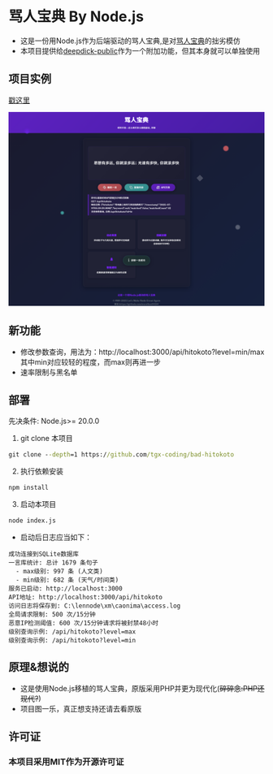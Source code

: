 # 骂人宝典 By Node.js

- 这是一份用Node.js作为后端驱动的骂人宝典,是对[骂人宝典](https://caonima.de)的拙劣模仿
- 本项目提供给[deepdick-public](https://github.com/tgx-coding/deepdick-public)作为一个附加功能，但其本身就可以单独使用

## 项目实例

 [戳这里](https://st.excesama.fun)

 ![图片示例](/example.png)
## 新功能

- 修改参数查询，用法为：http://localhost:3000/api/hitokoto?level=min/max 其中min对应较轻的程度，而max则再进一步
- 速率限制与黑名单

## 部署
先决条件: Node.js>= 20.0.0
1. git clone 本项目
```cmd
git clone --depth=1 https://github.com/tgx-coding/bad-hitokoto
```
2. 执行依赖安装
```cmd
npm install
```
3. 启动本项目
```cmd
node index.js
```
- 启动后日志应当如下：
```log
成功连接到SQLite数据库
一言库统计: 总计 1679 条句子
  - max级别: 997 条 (人文类)
  - min级别: 682 条 (天气/时间类)
服务已启动: http://localhost:3000
API地址: http://localhost:3000/api/hitokoto
访问日志将保存到: C:\lennode\xm\caonima\access.log
全局请求限制: 500 次/15分钟
恶意IP检测阈值: 600 次/15分钟请求将被封禁48小时
级别查询示例: /api/hitokoto?level=max
级别查询示例: /api/hitokoto?level=min
```

## 原理&想说的

- 这是使用Node.js移植的骂人宝典，原版采用PHP并更为现代化(~~碎碎念:PHP还现代?~~)
- 项目图一乐，真正想支持还请去看原版

## 许可证


### 本项目采用MIT作为开源许可证
